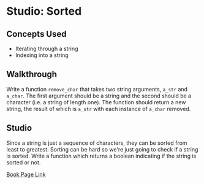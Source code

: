 # Studio: Sorted

## Concepts Used

- Iterating through a string
- Indexing into a string

## Walkthrough

Write a function ``remove_char`` that takes two string arguments, ``a_str`` and ``a_char``. The first argument should be a string and the second should be a character (i.e. a string of length one). The function should return a new string, the result of which is ``a_str`` with each instance of ``a_char`` removed.

## Studio

Since a string is just a sequence of characters, they can be sorted from least to greatest. Sorting can be hard so we're just going to check if a string is sorted. Write a function which returns a boolean indicating if the string is sorted or not.

[Book Page Link](https://runestone.launchcode.org/runestone/static/thinkcspy/Studios/sorting.html)
